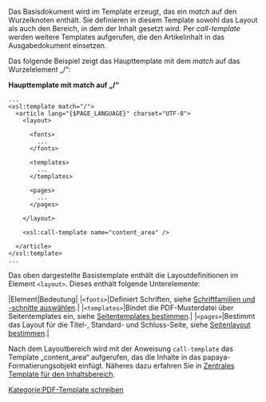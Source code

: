 
Das Basisdokument wird im Template erzeugt, das ein *match* auf den Wurzelknoten enthält. Sie definieren in diesem Template sowohl das Layout als auch den Bereich, in dem der Inhalt gesetzt wird. Per *call-template* werden weitere Templates aufgerufen, die den Artikelinhalt in das Ausgabedokument einsetzen.

Das folgende Beispiel zeigt das Haupttemplate mit dem *match* auf das Wurzelelement „/“:

**Haupttemplate mit match auf „/“**

~~~~ {.xml}
...
<xsl:template match="/">
  <article lang="{$PAGE_LANGUAGE}" charset="UTF-8">
    <layout>

      <fonts>
        ...
      </fonts>

      <templates>
        ...
      </templates>

      <pages>
        ...
      </pages>

    </layout>

    <xsl:call-template name="content_area" />

  </article>
</xsl:template>
...
~~~~

Das oben dargestellte Basistemplate enthält die Layoutdefinitionen im Element `<layout>`. Dieses enthält folgende Unterelemente:

|Element|Bedeutung|
|`<fonts>`|Definiert Schriften, siehe [Schriftfamilien und -schnitte auswählen](/Schriftfamilien_und_-schnitte_auswählen.md).|
|`<templates>`|Bindet die PDF-Musterdatei über Seitentemplates ein, siehe [Seitentemplates bestimmen](/Seitentemplates_bestimmen.md).|
|`<pages>`|Bestimmt das Layout für die Titel-, Standard- und Schluss-Seite, siehe [Seitenlayout bestimmen](/Seitenlayout_bestimmen.md).|

Nach dem Layoutbereich wird mit der Anweisung `call-template` das Template „content_area“ aufgerufen, das die Inhalte in das papaya-Formatierungsobjekt einfügt. Näheres dazu erfahren Sie in [Zentrales Template für den Inhaltsbereich](/Zentrales_Template_für_den_Inhaltsbereich.md).

[Kategorie:PDF-Template schreiben](export_de/Kategorie:PDF-Template_schreiben.md)